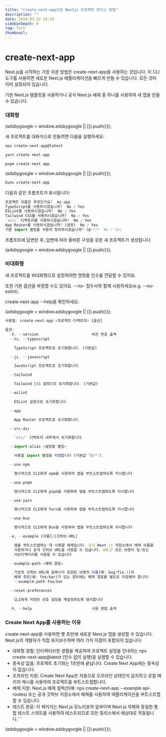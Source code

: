 ```yaml
---
title: "create-next-app으로 Nextjs 프로젝트 만드는 방법"
description: ""
date: 2024-03-22 14:33
sidebarDepth: 0
tag: Tech
thumbnail:
---
```


# create-next-app

Next.js를 시작하는 가장 쉬운 방법은 create-next-app을 사용하는 것입니다. 이 CLI 도구를 사용하면 새로운 Next.js 애플리케이션을 빠르게 만들 수 있습니다. 모든 것이 이미 설정되어 있습니다.

기본 Next.js 템플릿을 사용하거나 공식 Next.js 예제 중 하나를 사용하여 새 앱을 만들 수 있습니다.

### 대화형

<!-- ui-log 수평형 -->

<ins class="adsbygoogle"
      style="display:block"
      data-ad-client="ca-pub-4877378276818686"
      data-ad-slot="9743150776"
      data-ad-format="auto"
      data-full-width-responsive="true"></ins>
<component is="script">
(adsbygoogle = window.adsbygoogle || []).push({});
</component>

새 프로젝트를 대화식으로 만들려면 다음을 실행하세요:

```js
npx create-next-app@latest
```

```js
yarn create next-app
```

```js
pnpm create next-app
```

<!-- ui-log 수평형 -->

<ins class="adsbygoogle"
      style="display:block"
      data-ad-client="ca-pub-4877378276818686"
      data-ad-slot="9743150776"
      data-ad-format="auto"
      data-full-width-responsive="true"></ins>
<component is="script">
(adsbygoogle = window.adsbygoogle || []).push({});
</component>

```js
bunx create-next-app
```

다음과 같은 프롬프트가 표시됩니다:

```js
프로젝트 이름은 무엇인가요?  my-app
TypeScript를 사용하시겠습니까?  No / Yes
ESLint를 사용하시겠습니까?  No / Yes
Tailwind CSS를 사용하시겠습니까?  No / Yes
`src/` 디렉토리를 사용하시겠습니까?  No / Yes
App Router를 사용하시겠습니까? (권장)  No / Yes
기본 import 별칭을 사용자 정의하시겠습니까? (@/*)?  No / Yes
```

프롬프트에 답변한 후, 답변에 따라 올바른 구성을 갖춘 새 프로젝트가 생성됩니다.

<!-- ui-log 수평형 -->

<ins class="adsbygoogle"
      style="display:block"
      data-ad-client="ca-pub-4877378276818686"
      data-ad-slot="9743150776"
      data-ad-format="auto"
      data-full-width-responsive="true"></ins>
<component is="script">
(adsbygoogle = window.adsbygoogle || []).push({});
</component>

### 비대화형

새 프로젝트를 비대화형으로 설정하려면 명령줄 인수를 전달할 수 있어요.

또한 기본 옵션을 부정할 수도 있어요. --no- 접두사와 함께 사용하세요(e.g. --no-eslint).

create-next-app --help을 확인하세요:

<!-- ui-log 수평형 -->

<ins class="adsbygoogle"
      style="display:block"
      data-ad-client="ca-pub-4877378276818686"
      data-ad-slot="9743150776"
      data-ad-format="auto"
      data-full-width-responsive="true"></ins>
<component is="script">
(adsbygoogle = window.adsbygoogle || []).push({});
</component>

```js
사용법: create-next-app <프로젝트-디렉토리> [옵션]

옵션:
  -V, --version                        버전 번호 출력
  --ts, --typescript

    TypeScript 프로젝트로 초기화합니다. (기본값)

  --js, --javascript

    JavaScript 프로젝트로 초기화합니다.

  --tailwind

    Tailwind CSS 설정으로 초기화합니다. (기본값)

  --eslint

    ESLint 설정으로 초기화합니다.

  --app

    App Router 프로젝트로 초기화합니다.

  --src-dir

    `src/` 디렉토리 내부에서 초기화합니다.

  --import-alias <설정할-별칭>

    사용할 import 별칭을 지정합니다 (기본값 "@/*").

  --use-npm

    명시적으로 CLI에게 npm을 사용하여 앱을 부트스트랩하도록 지시합니다

  --use-pnpm

    명시적으로 CLI에게 pnpm을 사용하여 앱을 부트스트랩하도록 지시합니다

  --use-yarn

    명시적으로 CLI에게 Yarn을 사용하여 앱을 부트스트랩하도록 지시합니다

  --use-bun

    명시적으로 CLI에게 Bun을 사용하여 앱을 부트스트랩하도록 지시합니다

  -e, --example [이름]|[깃허브-URL]

    앱을 부트스트랩하는 데 사용할 예제입니다. 공식 Next.js 저장소에서 예제 이름을
    사용하거나 공개 깃허브 URL을 사용할 수 있습니다. URL은 모든 브랜치 및/또는
    서브디렉터리를 사용할 수 있습니다

  --example-path <예제-경로>

    가끔씩 깃허브 URL에 슬래시가 포함된 브랜치 이름(예: bug/fix-1)과
    예제 경로(예: foo/bar)가 있는 경우에는 예제 경로를 별도로 지정해야 합니다:
    --example-path foo/bar

  --reset-preferences

    CLI에게 저장된 선호 설정을 재설정하도록 명시합니다

  -h, --help                           사용 방법 출력
```

### Create Next App를 사용하는 이유

create-next-app을 사용하면 몇 초만에 새로운 Next.js 앱을 생성할 수 있습니다. Next.js의 개발자가 직접 유지보수하며 여러 가지 이점이 포함되어 있습니다:

- 대화형 경험: 인터랙티브한 경험을 제공하여 프로젝트 설정을 안내하는 npx create-next-app@latest (인수 없이 실행)을 실행할 수 있습니다.
- 종속성 없음: 프로젝트 초기화는 1초만에 끝납니다. Create Next App에는 종속성이 없습니다.
- 오프라인 지원: Create Next App은 자동으로 오프라인 상태인지 감지하고 로컬 패키지 캐시를 사용하여 프로젝트를 부트스트랩합니다.
- 예제 지원: Next.js 예제 컬렉션(예: npx create-next-app --example api-routes) 또는 공개 깃허브 저장소에서 예제를 사용하여 애플리케이션을 부트스트랩할 수 있습니다.
- 테스트 완료: 이 패키지는 Next.js 모노리포의 일부이며 Next.js 자체와 동일한 통합 테스트 스위트를 사용하여 테스트되므로 모든 릴리스에서 예상대로 작동됩니다.```

<!-- ui-log 수평형 -->

<ins class="adsbygoogle"
      style="display:block"
      data-ad-client="ca-pub-4877378276818686"
      data-ad-slot="9743150776"
      data-ad-format="auto"
      data-full-width-responsive="true"></ins>
<component is="script">
(adsbygoogle = window.adsbygoogle || []).push({});
</component>
